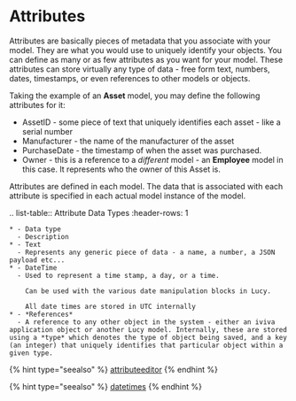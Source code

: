 

<a name='attributes'></a>

# Attributes
Attributes are basically pieces of metadata that you associate with your model.
They are what you would use to uniquely identify your objects.
You can define as many or as few attributes as you want for your model.
These attributes can store virtually any type of data - free form text, numbers, dates, timestamps, or even references to other models or objects.

Taking the example of an **Asset** model, you may define the following attributes for it:

- AssetID - some piece of text that uniquely identifies each asset - like a serial number
- Manufacturer - the name of the manufacturer of the asset
- PurchaseDate - the timestamp of when the asset was purchased.
- Owner - this is a reference to a *different* model - an **Employee** model in this case. It represents who the owner of this Asset is.

Attributes are defined in each model. The data that is associated with each attribute is specified in each actual model instance of the model.

.. list-table:: Attribute Data Types
    :header-rows: 1

    * - Data type
      - Description
    * - Text
      - Represents any generic piece of data - a name, a number, a JSON payload etc...
    * - DateTime
      - Used to represent a time stamp, a day, or a time.

        Can be used with the various date manipulation blocks in Lucy.

        All date times are stored in UTC internally
    * - *References*
      - A reference to any other object in the system - either an iviva application object or another Lucy model. Internally, these are stored using a *type* which denotes the type of object being saved, and a key (an integer) that uniquely identifies that particular object within a given type.

{% hint type="seealso" %}
    [attributeeditor](attributeeditor) {% endhint %}

{% hint type="seealso" %}
    [datetimes](datetimes) {% endhint %}